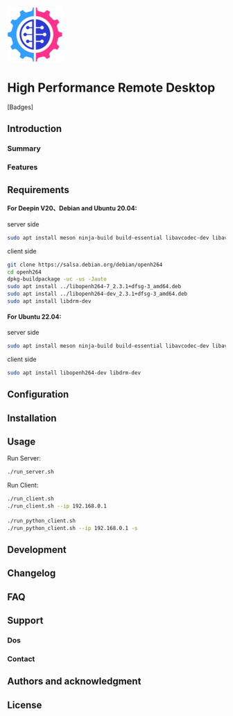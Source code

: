 ![HPRD](res/logo_128.png)

# High Performance Remote Desktop

[Badges]

## Introduction

### Summary

### Features

## Requirements
#### For Deepin V20、Debian and Ubuntu 20.04:
server side
```sh
sudo apt install meson ninja-build build-essential libavcodec-dev libavformat-dev libswscale-dev
```
client side
```sh
git clone https://salsa.debian.org/debian/openh264
cd openh264
dpkg-buildpackage -uc -us -Jauto
sudo apt install ../libopenh264-7_2.3.1+dfsg-3_amd64.deb
sudo apt install ../libopenh264-dev_2.3.1+dfsg-3_amd64.deb
sudo apt install libdrm-dev
```

#### For Ubuntu 22.04:
server side
```sh
sudo apt install meson ninja-build build-essential libavcodec-dev libavformat-dev libswscale-dev
```
client side
```sh
sudo apt install libopenh264-dev libdrm-dev
```

## Configuration

## Installation

## Usage
Run Server:  
```sh
./run_server.sh
```

Run Client:  
```sh
./run_client.sh
./run_client.sh --ip 192.168.0.1

./run_python_client.sh
./run_python_client.sh --ip 192.168.0.1 -s
```

## Development

## Changelog

## FAQ

## Support

### Dos

### Contact

## Authors and acknowledgment

## License